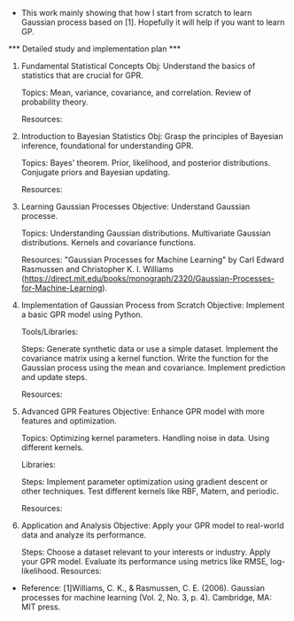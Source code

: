- This work mainly showing that how I start from scratch to learn Gaussian process based on [1]. Hopefully it will help if you want to learn GP.

*** Detailed study and implementation plan ***

1. Fundamental Statistical Concepts
   Obj: Understand the basics of statistics that are crucial for GPR.
   
   Topics:
	Mean, variance, covariance, and correlation.
   	Review of probability theory.
	
   Resources:
   
2. Introduction to Bayesian Statistics
   Obj: Grasp the principles of Bayesian inference, foundational for understanding GPR.
   
   Topics:
	Bayes' theorem.
   	Prior, likelihood, and posterior distributions.
   	Conjugate priors and Bayesian updating.
	
   Resources:
   
3. Learning Gaussian Processes
   Objective: Understand Gaussian processe.
   
   Topics:
	Understanding Gaussian distributions.
   	Multivariate Gaussian distributions.
   	Kernels and covariance functions.
	
   Resources: "Gaussian Processes for Machine Learning" by Carl Edward Rasmussen and Christopher K. I. Williams (https://direct.mit.edu/books/monograph/2320/Gaussian-Processes-for-Machine-Learning).
   
4. Implementation of Gaussian Process from Scratch
   Objective: Implement a basic GPR model using Python.
   
   Tools/Libraries:
   
   Steps:
	Generate synthetic data or use a simple dataset.
   	Implement the covariance matrix using a kernel function.
  	Write the function for the Gaussian process using the mean and covariance.
   	Implement prediction and update steps.
	
   Resources:
   
5. Advanced GPR Features
   Objective: Enhance GPR model with more features and optimization.
   
   Topics:
	Optimizing kernel parameters.
   	Handling noise in data.
   	Using different kernels.
	
   Libraries:
   
   Steps:
	Implement parameter optimization using gradient descent or other techniques.
   	Test different kernels like RBF, Matern, and periodic.
	
   Resources:
   
6. Application and Analysis
   Objective: Apply your GPR model to real-world data and analyze its performance.
   
   Steps:
	Choose a dataset relevant to your interests or industry.
   	Apply your GPR model.
   	Evaluate its performance using metrics like RMSE, log-likelihood.
   Resources:


- Reference:
[1]Williams, C. K., & Rasmussen, C. E. (2006). Gaussian processes for machine learning (Vol. 2, No. 3, p. 4). Cambridge, MA: MIT press.
